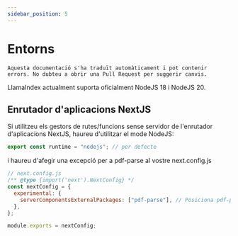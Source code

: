 ```yaml
---
sidebar_position: 5
---
```


# Entorns

`Aquesta documentació s'ha traduït automàticament i pot contenir errors. No dubteu a obrir una Pull Request per suggerir canvis.`

LlamaIndex actualment suporta oficialment NodeJS 18 i NodeJS 20.

## Enrutador d'aplicacions NextJS

Si utilitzeu els gestors de rutes/funcions sense servidor de l'enrutador d'aplicacions NextJS, haureu d'utilitzar el mode NodeJS:

```js
export const runtime = "nodejs"; // per defecte
```

i haureu d'afegir una excepció per a pdf-parse al vostre next.config.js

```js
// next.config.js
/** @type {import('next').NextConfig} */
const nextConfig = {
  experimental: {
    serverComponentsExternalPackages: ["pdf-parse"], // Posiciona pdf-parse en el mode NodeJS real amb l'enrutador d'aplicacions NextJS
  },
};

module.exports = nextConfig;
```
